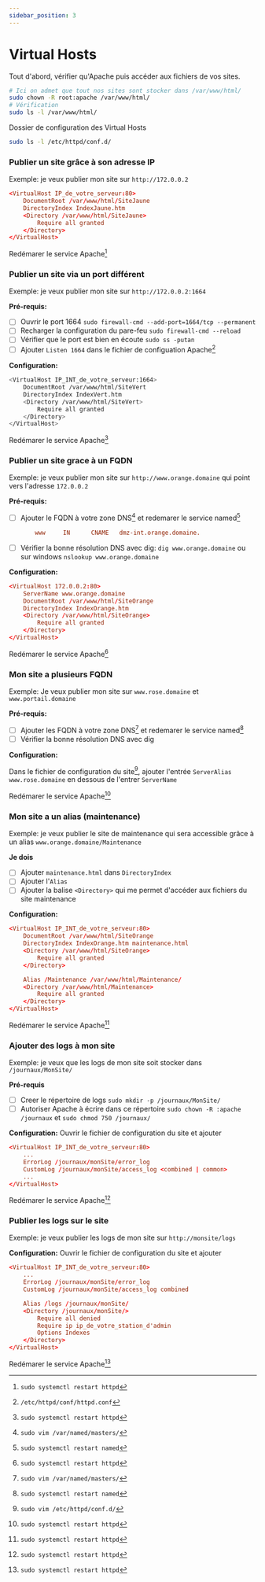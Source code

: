 ```yaml
---
sidebar_position: 3
---
```

# Virtual Hosts
Tout d'abord, vérifier qu'Apache puis accéder aux fichiers de vos sites.

```bash
# Ici on admet que tout nos sites sont stocker dans /var/www/html/
sudo chown -R root:apache /var/www/html/
# Vérification
sudo ls -l /var/www/html/
```

Dossier de configuration des Virtual Hosts

```bash
sudo ls -l /etc/httpd/conf.d/
```

### Publier un site grâce à son adresse IP

Exemple: je veux publier mon site sur `http://172.0.0.2`

```conf
<VirtualHost IP_de_votre_serveur:80>
    DocumentRoot /var/www/html/SiteJaune
    DirectoryIndex IndexJaune.htm
    <Directory /var/www/html/SiteJaune>
        Require all granted
    </Directory>
</VirtualHost>
```
Redémarer le service Apache[^1]
### Publier un site via un port différent

Exemple: je veux publier mon site sur `http://172.0.0.2:1664`

**Pré-requis:**
- [ ] Ouvrir le port 1664 `sudo firewall-cmd --add-port=1664/tcp --permanent`
- [ ] Recharger la configuration du pare-feu `sudo firewall-cmd --reload`
- [ ] Vérifier que le port est bien en écoute `sudo ss -putan`
- [ ] Ajouter `Listen 1664` dans le fichier de configuation Apache[^2]

**Configuration:**

```bash
<VirtualHost IP_INT_de_votre_serveur:1664>
    DocumentRoot /var/www/html/SiteVert
    DirectoryIndex IndexVert.htm
    <Directory /var/www/html/SiteVert>
        Require all granted
    </Directory>
</VirtualHost>
```
Redémarer le service Apache[^1]

### Publier un site grace à un FQDN

Exemple: je veux publier mon site sur `http://www.orange.domaine` qui point vers l'adresse `172.0.0.2`

**Pré-requis:**
- [ ] Ajouter le FQDN à votre zone DNS[^4] et redemarer le service named[^3]
    ```conf
        www     IN      CNAME   dmz-int.orange.domaine.
    ```
- [ ] Vérifier la bonne résolution DNS avec dig: `dig www.orange.domaine` ou sur windows `nslookup www.orange.domaine`

**Configuration:**

```conf
<VirtualHost 172.0.0.2:80>
    ServerName www.orange.domaine
    DocumentRoot /var/www/html/SiteOrange
    DirectoryIndex IndexOrange.htm
    <Directory /var/www/html/SiteOrange>
        Require all granted
    </Directory>
</VirtualHost>
```

Redémarer le service Apache[^1]

### Mon site a plusieurs FQDN

Exemple: Je veux publier mon site sur `www.rose.domaine` et `www.portail.domaine`

**Pré-requis:**
- [ ] Ajouter les FQDN à votre zone DNS[^4] et redemarer le service named[^3]
- [ ] Vérifier la bonne résolution DNS avec dig

**Configuration:**

Dans le fichier de configuration du site[^5], ajouter l'entrée `ServerAlias www.rose.domaine` en dessous de l'entrer `ServerName`

Redémarer le service Apache[^1]

### Mon site a un alias (maintenance)

Exemple: je veux publier le site de maintenance qui sera accessible grâce à un alias `www.orange.domaine/Maintenance`

**Je dois**
- [ ] Ajouter `maintenance.html` dans `DirectoryIndex`
- [ ] Ajouter l'`Alias` 
- [ ] Ajouter la balise `<Directory>` qui me permet d'accéder aux fichiers du site maintenance

**Configuration:**

```conf
<VirtualHost IP_INT_de_votre_serveur:80>
    DocumentRoot /var/www/html/SiteOrange
    DirectoryIndex IndexOrange.htm maintenance.html
    <Directory /var/www/html/SiteOrange>
        Require all granted
    </Directory>

    Alias /Maintenance /var/www/html/Maintenance/
    <Directory /var/www/html/Maintenance>
        Require all granted
    </Directory>
</VirtualHost>
```
Redémarer le service Apache[^1]

### Ajouter des logs à mon site

Exemple: je veux que les logs de mon site soit stocker dans `/journaux/MonSite/`

**Pré-requis**
- [ ] Creer le répertoire de logs `sudo mkdir -p /journaux/MonSite/`
- [ ] Autoriser Apache à écrire dans ce répertoire `sudo chown -R :apache /journaux` et `sudo chmod 750 /journaux/`

**Configuration:**
Ouvrir le fichier de configuration du site et ajouter

```conf
<VirtualHost IP_INT_de_votre_serveur:80>
    ...
    ErrorLog /journaux/monSite/error_log
    CustomLog /journaux/monSite/access_log <combined | common>
    ...
</VirtualHost>
```
Redémarer le service Apache[^1]

### Publier les logs sur le site

Exemple: je veux publier les logs de mon site sur `http://monsite/logs`

**Configuration:**
Ouvrir le fichier de configuration du site et ajouter

```conf
<VirtualHost IP_INT_de_votre_serveur:80>
    ...
    ErrorLog /journaux/monSite/error_log
    CustomLog /journaux/monSite/access_log combined

    Alias /logs /journaux/monSite/
    <Directory /journaux/monSite/>
        Require all denied
        Require ip ip_de_votre_station_d'admin
        Options Indexes
    </Directory>
</VirtualHost>
```
Redémarer le service Apache[^1]

[^1]: `sudo systemctl restart httpd`
[^2]: `/etc/httpd/conf/httpd.conf`
[^3]: `sudo systemctl restart named`
[^4]: `sudo vim /var/named/masters/`
[^5]: `sudo vim /etc/httpd/conf.d/`

